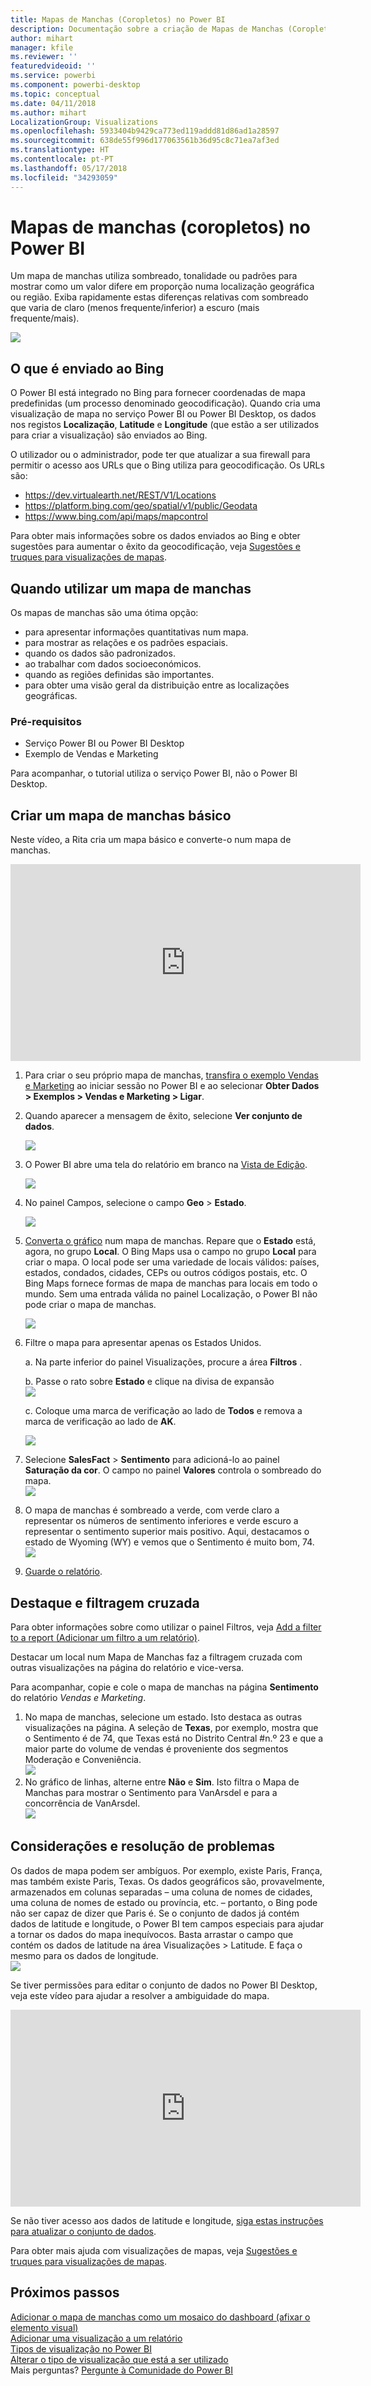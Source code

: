 ```yaml
---
title: Mapas de Manchas (Coropletos) no Power BI
description: Documentação sobre a criação de Mapas de Manchas (Coropletos) no Power BI
author: mihart
manager: kfile
ms.reviewer: ''
featuredvideoid: ''
ms.service: powerbi
ms.component: powerbi-desktop
ms.topic: conceptual
ms.date: 04/11/2018
ms.author: mihart
LocalizationGroup: Visualizations
ms.openlocfilehash: 5933404b9429ca773ed119addd81d86ad1a28597
ms.sourcegitcommit: 638de55f996d177063561b36d95c8c71ea7af3ed
ms.translationtype: HT
ms.contentlocale: pt-PT
ms.lasthandoff: 05/17/2018
ms.locfileid: "34293059"
---
```

# <a name="filled-maps-choropleths-in-power-bi"></a>Mapas de manchas (coropletos) no Power BI
Um mapa de manchas utiliza sombreado, tonalidade ou padrões para mostrar como um valor difere em proporção numa localização geográfica ou região.  Exiba rapidamente estas diferenças relativas com sombreado que varia de claro (menos frequente/inferior) a escuro (mais frequente/mais).    

![](media/power-bi-visualization-filled-maps-choropleths/large_map.png)

## <a name="what-is-sent-to-bing"></a>O que é enviado ao Bing
O Power BI está integrado no Bing para fornecer coordenadas de mapa predefinidas (um processo denominado geocodificação). Quando cria uma visualização de mapa no serviço Power BI ou Power BI Desktop, os dados nos registos **Localização**, **Latitude** e **Longitude** (que estão a ser utilizados para criar a visualização) são enviados ao Bing.

O utilizador ou o administrador, pode ter que atualizar a sua firewall para permitir o acesso aos URLs que o Bing utiliza para geocodificação.  Os URLs são:
* https://dev.virtualearth.net/REST/V1/Locations
* https://platform.bing.com/geo/spatial/v1/public/Geodata
* https://www.bing.com/api/maps/mapcontrol

Para obter mais informações sobre os dados enviados ao Bing e obter sugestões para aumentar o êxito da geocodificação, veja [Sugestões e truques para visualizações de mapas](power-bi-map-tips-and-tricks.md).

## <a name="when-to-use-a-filled-map"></a>Quando utilizar um mapa de manchas
Os mapas de manchas são uma ótima opção:

* para apresentar informações quantitativas num mapa.
* para mostrar as relações e os padrões espaciais.
* quando os dados são padronizados.
* ao trabalhar com dados socioeconómicos.
* quando as regiões definidas são importantes.
* para obter uma visão geral da distribuição entre as localizações geográficas.

### <a name="prerequisites"></a>Pré-requisitos
- Serviço Power BI ou Power BI Desktop
- Exemplo de Vendas e Marketing

Para acompanhar, o tutorial utiliza o serviço Power BI, não o Power BI Desktop.

## <a name="create-a-basic-filled-map"></a>Criar um mapa de manchas básico
Neste vídeo, a Rita cria um mapa básico e converte-o num mapa de manchas.

<iframe width="560" height="315" src="https://www.youtube.com/embed/ajTPGNpthcg" frameborder="0" allowfullscreen></iframe>


1. Para criar o seu próprio mapa de manchas, [transfira o exemplo Vendas e Marketing](sample-datasets.md) ao iniciar sessão no Power BI e ao selecionar **Obter Dados \> Exemplos \> Vendas e Marketing \> Ligar**.
2. Quando aparecer a mensagem de êxito, selecione **Ver conjunto de dados**.

   ![](media/power-bi-visualization-filled-maps-choropleths/power-bi-view-dataset.png)
3. O Power BI abre uma tela do relatório em branco na [Vista de Edição](service-interact-with-a-report-in-editing-view.md).

    ![](media/power-bi-visualization-filled-maps-choropleths/power-bi-blank-canvas.png)
4. No painel Campos, selecione o campo **Geo** \> **Estado**.    

   ![](media/power-bi-visualization-filled-maps-choropleths/img002.png)
5. [Converta o gráfico](power-bi-report-change-visualization-type.md) num mapa de manchas. Repare que o **Estado** está, agora, no grupo **Local**. O Bing Maps usa o campo no grupo **Local** para criar o mapa.  O local pode ser uma variedade de locais válidos: países, estados, condados, cidades, CEPs ou outros códigos postais, etc. O Bing Maps fornece formas de mapa de manchas para locais em todo o mundo. Sem uma entrada válida no painel Localização, o Power BI não pode criar o mapa de manchas.  

   ![](media/power-bi-visualization-filled-maps-choropleths/img003.png)
6. Filtre o mapa para apresentar apenas os Estados Unidos.

   a.  Na parte inferior do painel Visualizações, procure a área **Filtros** .

   b.  Passe o rato sobre **Estado** e clique na divisa de expansão  
   ![](media/power-bi-visualization-filled-maps-choropleths/img004.png)

   c.  Coloque uma marca de verificação ao lado de **Todos** e remova a marca de verificação ao lado de **AK**.

   ![](media/power-bi-visualization-filled-maps-choropleths/img005.png)
7. Selecione **SalesFact** \>  **Sentimento** para adicioná-lo ao painel **Saturação da cor**. O campo no painel **Valores** controla o sombreado do mapa.  
   ![](media/power-bi-visualization-filled-maps-choropleths/power-bi-color-saturation.png)
8. O mapa de manchas é sombreado a verde, com verde claro a representar os números de sentimento inferiores e verde escuro a representar o sentimento superior mais positivo.  Aqui, destacamos o estado de Wyoming (WY) e vemos que o Sentimento é muito bom, 74.  
   ![](media/power-bi-visualization-filled-maps-choropleths/img007.png)
9. [Guarde o relatório](service-report-save.md).

## <a name="highlighting-and-cross-filtering"></a>Destaque e filtragem cruzada
Para obter informações sobre como utilizar o painel Filtros, veja [Add a filter to a report (Adicionar um filtro a um relatório)](power-bi-report-add-filter.md).

Destacar um local num Mapa de Manchas faz a filtragem cruzada com outras visualizações na página do relatório e vice-versa.

Para acompanhar, copie e cole o mapa de manchas na página **Sentimento** do relatório *Vendas e Marketing*.

1. No mapa de manchas, selecione um estado.  Isto destaca as outras visualizações na página. A seleção de **Texas**, por exemplo, mostra que o Sentimento é de 74, que Texas está no Distrito Central \#n.º 23 e que a maior parte do volume de vendas é proveniente dos segmentos Moderação e Conveniência.   
   ![](media/power-bi-visualization-filled-maps-choropleths/img008.png)
2. No gráfico de linhas, alterne entre **Não** e **Sim**. Isto filtra o Mapa de Manchas para mostrar o Sentimento para VanArsdel e para a concorrência de VanArsdel.  
   ![](media/power-bi-visualization-filled-maps-choropleths/img009.gif)

## <a name="considerations-and-troubleshooting"></a>Considerações e resolução de problemas
Os dados de mapa podem ser ambíguos.  Por exemplo, existe Paris, França, mas também existe Paris, Texas. Os dados geográficos são, provavelmente, armazenados em colunas separadas – uma coluna de nomes de cidades, uma coluna de nomes de estado ou província, etc. – portanto, o Bing pode não ser capaz de dizer que Paris é. Se o conjunto de dados já contém dados de latitude e longitude, o Power BI tem campos especiais para ajudar a tornar os dados do mapa inequívocos. Basta arrastar o campo que contém os dados de latitude na área Visualizações \> Latitude.  E faça o mesmo para os dados de longitude.  
![](media/power-bi-visualization-filled-maps-choropleths/pbi_latitude.png)

Se tiver permissões para editar o conjunto de dados no Power BI Desktop, veja este vídeo para ajudar a resolver a ambiguidade do mapa.

<iframe width="560" height="315" src="https://www.youtube.com/embed/Co2z9b-s_yM" frameborder="0" allowfullscreen></iframe>

Se não tiver acesso aos dados de latitude e longitude, [siga estas instruções para atualizar o conjunto de dados](https://support.office.com/article/Maps-in-Power-View-8A9B2AF3-A055-4131-A327-85CC835271F7).

Para obter mais ajuda com visualizações de mapas, veja [Sugestões e truques para visualizações de mapas](power-bi-map-tips-and-tricks.md).

## <a name="next-steps"></a>Próximos passos
[Adicionar o mapa de manchas como um mosaico do dashboard (afixar o elemento visual)](service-dashboard-tiles.md)    
 [Adicionar uma visualização a um relatório](power-bi-report-add-visualizations-i.md)  
 [Tipos de visualização no Power BI](power-bi-visualization-types-for-reports-and-q-and-a.md)    
 [Alterar o tipo de visualização que está a ser utilizado](power-bi-report-change-visualization-type.md)      
Mais perguntas? [Pergunte à Comunidade do Power BI](http://community.powerbi.com/)
